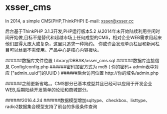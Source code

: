 xsser_cms
=========
In 2014, a simple CMS(PHP,ThinkPHP)
E-mail: xsser@xsser.cc

后台基于ThinkPHP 3.1.3开发,PHP运行版本5.2
从2014年末开始陆续利用空闲时间开始做,目标不是替代和超越市场上任何成型的CMS，相对企业WEB需求用起来他们显得太庞大或复杂，这里只追求一种简约。
你或许会发现单页栏目和新闻栏目可以丝毫不需使用。产品中心是核心内容板块。

######数据库文件位置 Library/DBBAK/xsser_cms.sql
######数据库连接信息 Config/config.php
######密码加密方式为 md5 ( 你的密码+ admin表中对应 ["admin_uuid"]的UUID )
######后台访问位置   http://你的域名/admin.php  


######之前更新省略。。CMS部分已基本成型并且已经可以应用于开发企业WEB,后期陆续开发简单的论坛和商城部分。

######2016.4.24
######数据模型增加sqltype、checkbox、listtype、radio2数据集合模型支持了前台的多级条件查询
